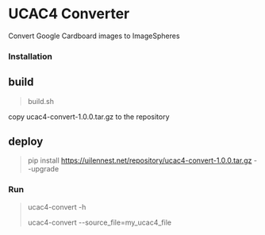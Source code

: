 # UCAC4 Converter

Convert Google Cardboard images to ImageSpheres

### Installation

## build
> build.sh

copy ucac4-convert-1.0.0.tar.gz to the repository

## deploy
> pip install https://uilennest.net/repository/ucac4-convert-1.0.0.tar.gz --upgrade


### Run
> ucac4-convert -h
>
> ucac4-convert --source_file=my_ucac4_file

